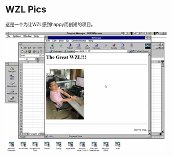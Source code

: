 # WZL Pics
这是一个为让WZL感到happy而创建的项目。

<img src="https://raw.githubusercontent.com/i627/wzlPics/master/2018/Dave.png" />